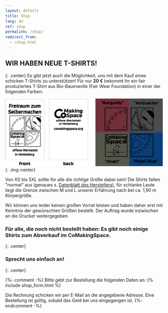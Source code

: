 ```yaml
---
layout: default
title: Shop
lang: de
ref: shop
permalink: /shop/
redirect_from:
  - /shop.html
---
```


## WIR HABEN NEUE T-SHIRTS!
{: .center}
Es gibt jetzt auch die Möglichkeit, uns mit dem Kauf eines schicken T-Shirts zu unterstützen! Für nur **20&nbsp;€** bekommt ihr ein fair produziertes T-Shirt aus Bio-Baumwolle (Fair Wear Foundation) in einer der folgenden Farben:

![T-Shirt](/assets/images/tshirts.png){: .img-center}


Von XS bis 5XL sollte für alle die richtige Größe dabei sein! Die Shirts fallen "normal" aus (genaues s. [Datenblatt des Herstellers](https://www.stanleystella.com/de-de/product/attachment?productId=STTU758&attachmentName=Product+Sheet.pdf)), für schlanke Leute liegt die Grenze zwischen M und L unserer Erfahrung nach bei ca. 1,90 m Körpergröße.

Wir können uns leider keinen großen Vorrat leisten und haben daher erst mit Kenntnis der gewünschten Größen bestellt. Der Auftrag wurde inzwischen an die Drucker weitergegeben.

### Für alle, die noch nicht bestellt haben: Es gibt noch einige Shirts zum Abverkauf im CoMakingSpace. 
{: .center}
### Sprecht uns einfach an!
{: .center}


{%- comment -%}
Bitte gebt zur Bestellung die folgenden Daten an:
{% include shop_form.html %}

Die Rechnung schicken wir per E-Mail an die angegebene Adresse. Eine Bestellung ist gültig, sobald das Geld bei uns eingegangen ist.
{%- endcomment -%}

